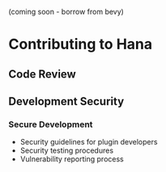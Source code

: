 (coming soon - borrow from bevy)

# Contributing to Hana

## Code Review

## Development Security

### Secure Development
- Security guidelines for plugin developers
- Security testing procedures
- Vulnerability reporting process
